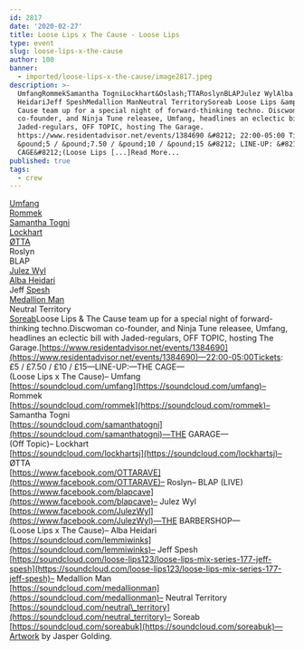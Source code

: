 ```yaml
---
id: 2817
date: '2020-02-27'
title: Loose Lips x The Cause - Loose Lips
type: event
slug: loose-lips-x-the-cause
author: 100
banner:
  - imported/loose-lips-x-the-cause/image2817.jpeg
description: >-
  UmfangRommekSamantha TogniLockhart&Oslash;TTARoslynBLAPJulez WylAlba
  HeidariJeff SpeshMedallion ManNeutral TerritorySoreab Loose Lips &amp; The
  Cause team up for a special night of forward-thinking techno. Discwoman
  co-founder, and Ninja Tune releasee, Umfang, headlines an eclectic bill with
  Jaded-regulars, OFF TOPIC, hosting The Garage.
  https://www.residentadvisor.net/events/1384690 &#8212; 22:00-05:00 Tickets:
  &pound;5 / &pound;7.50 / &pound;10 / &pound;15 &#8212; LINE-UP: &#8212;THE
  CAGE&#8212;(Loose Lips [...]Read More...
published: true
tags:
  - crew
---
```

[Umfang](https://www.residentadvisor.net/dj/umfang)  
[Rommek](https://www.residentadvisor.net/dj/rommek)  
[Samantha Togni](https://www.residentadvisor.net/dj/samanthatogni)  
[Lockhart](https://www.residentadvisor.net/dj/lockhart)  
[ØTTA](https://www.residentadvisor.net/dj/otta)  
Roslyn  
BLAP  
[Julez Wyl](https://www.residentadvisor.net/dj/julezwyl)  
[Alba Heidari](https://www.residentadvisor.net/dj/albaheidari)  
Jeff [Spesh](https://www.residentadvisor.net/dj/spesh)  
[Medallion Man](https://www.residentadvisor.net/dj/medallionman)  
Neutral Territory  
[Soreab](https://www.residentadvisor.net/dj/soreab)Loose Lips & The Cause team up for a special night of forward-thinking techno.Discwoman co-founder, and Ninja Tune releasee, Umfang, headlines an eclectic bill with Jaded-regulars, OFF TOPIC, hosting The Garage.[](https://www.residentadvisor.net/events/1384690)[https://www.residentadvisor.net/events/1384690](https://www.residentadvisor.net/events/1384690)—22:00-05:00Tickets: £5 / £7.50 / £10 / £15—LINE-UP:—THE CAGE—  
(Loose Lips x The Cause)– Umfang  
[https://soundcloud.com/umfang](https://soundcloud.com/umfang)– Rommek  
[https://soundcloud.com/rommek](https://soundcloud.com/rommek)– Samantha Togni  
[https://soundcloud.com/samanthatogni](https://soundcloud.com/samanthatogni)—THE GARAGE—  
(Off Topic)– Lockhart  
[https://soundcloud.com/lockhartsj](https://soundcloud.com/lockhartsj)– ØTTA  
[https://www.facebook.com/OTTARAVE](https://www.facebook.com/OTTARAVE)– Roslyn– BLAP (LIVE)  
[https://www.facebook.com/blapcave](https://www.facebook.com/blapcave)– Julez Wyl  
[https://www.facebook.com/JulezWyl](https://www.facebook.com/JulezWyl)—THE BARBERSHOP—  
(Loose Lips x The Cause)– Alba Heidari  
[https://soundcloud.com/lemmiwinks](https://soundcloud.com/lemmiwinks)– Jeff Spesh  
[https://soundcloud.com/loose-lips123/loose-lips-mix-series-177-jeff-spesh](https://soundcloud.com/loose-lips123/loose-lips-mix-series-177-jeff-spesh)– Medallion Man  
[https://soundcloud.com/medallionman](https://soundcloud.com/medallionman)– Neutral Territory  
[https://soundcloud.com/neutral\_territory](https://soundcloud.com/neutral_territory)– Soreab  
[https://soundcloud.com/soreabuk](https://soundcloud.com/soreabuk)—Artwork by Jasper Golding.